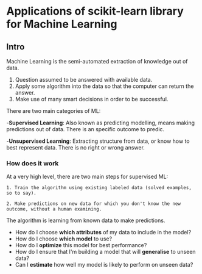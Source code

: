 # Applications of scikit-learn library for Machine Learning

## Intro
Machine Learning is the semi-automated extraction of knowledge out of data.

1. Question assumed to be answered with available data.
2. Apply some algorithm into the data so that the computer can return the answer.
3. Make use of many smart decisions in order to be successful.

There are two main categories of ML:

-__Supervised Learning__:
Also known as predicting modelling, means making predictions out of data. There is an specific outcome to predic.

-__Unsupervised Learning__:
Extracting structure from data, or know how to best represent data. There is no right or wrong answer.

### How does it work
At a very high level, there are two main steps for supervised ML:

    1. Train the algorithm using existing labeled data (solved examples, so to say).
    
    2. Make predictions on new data for which you don't know the new outcome, without a human examining.

The algorithm is learning from known data to make predictions.

- How do I choose __which attributes__ of my data to include in the model?
- How do I choose __which model__ to use?
- How do I __optimize__ this model for best performance?
- How do I ensure that I'm building a model that will __generalise__ to unseen data?
- Can I __estimate__ how well my model is likely to perform on unseen data?

